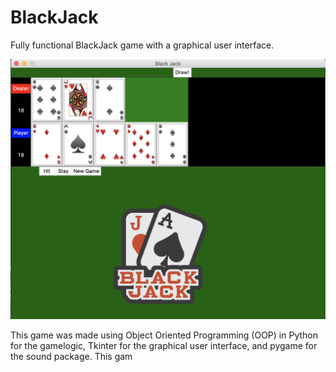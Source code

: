 # BlackJack
Fully functional BlackJack game with a graphical user interface.

![image](https://github.com/sdesai13/BlackJack/blob/main/BlackJackGUI/blackjackfinalss%20.png)

This game was made using Object Oriented Programming (OOP) in Python for the gamelogic, Tkinter for the graphical user interface, and pygame for the sound package.
This gam

